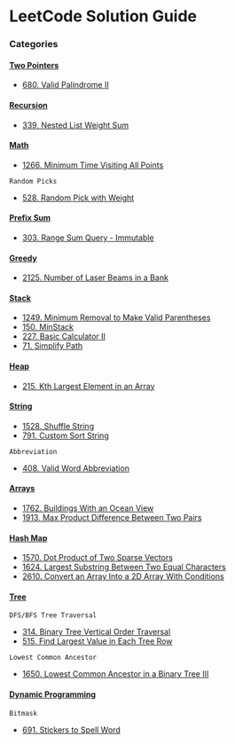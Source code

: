 # LeetCode Solution Guide

### Categories

#### [Two Pointers](https://github.com/bbrianxiao/Leetcode/tree/main/Two%20Pointer)
- [680. Valid Palindrome II](https://github.com/bbrianxiao/Leetcode/blob/main/Two%20Pointer/680.%20Valid%20Palindrome%20II/solution.cpp)

#### [Recursion](https://github.com/bbrianxiao/Leetcode/tree/main/Recursion)
- [339. Nested List Weight Sum](https://github.com/bbrianxiao/Leetcode/tree/main/Recursion/339.%20Nested%20List%20Weight%20Sum)

#### [Math](https://github.com/bbrianxiao/Leetcode/tree/main/Math)
- [1266. Minimum Time Visiting All Points](https://github.com/bbrianxiao/Leetcode/tree/main/Math/1266.%20Minimum%20Time%20Visiting%20All%20Points)  

``Random Picks``
- [528. Random Pick with Weight](https://github.com/bbrianxiao/Leetcode/tree/main/Math/528.%20Random%20Pick%20With%20Weight)

#### [Prefix Sum](https://github.com/bbrianxiao/Leetcode/tree/main/Prefix%20Sum)
- [303. Range Sum Query - Immutable](https://github.com/bbrianxiao/Leetcode/tree/main/Prefix%20Sum/303.%20Range%20Sum%20Query%20-%20Immutable)

#### [Greedy](https://github.com/bbrianxiao/Leetcode/tree/main/Greedy)
- [2125. Number of Laser Beams in a Bank](https://github.com/bbrianxiao/Leetcode/tree/main/Greedy/2125.%20number%20of%20laser%20beams%20in%20a%20bank)

#### [Stack](https://github.com/bbrianxiao/Leetcode/tree/main/Stack)
- [1249. Minimum Removal to Make Valid Parentheses](https://github.com/bbrianxiao/Leetcode/tree/main/Stack/1249.%20Minimum%20Remove%20to%20Make%20Valid%20Parentheses)
- [150. MinStack](https://github.com/bbrianxiao/Leetcode/tree/main/Stack/150.%20Min%20Stack)
- [227. Basic Calculator II](https://github.com/bbrianxiao/Leetcode/tree/main/Stack/227.%20Basic%20Calculator%20II)
- [71. Simplify Path](https://github.com/bbrianxiao/Leetcode/tree/main/Stack/71.%20Simplify%20Path)

#### [Heap](https://github.com/bbrianxiao/Leetcode/tree/main/Heap)
- [215. Kth Largest Element in an Array](https://github.com/bbrianxiao/Leetcode/tree/main/Heap/215.%20Kth%20Largest%20Element%20in%20an%20Array)

#### [String](https://github.com/bbrianxiao/Leetcode/tree/main/String)
- [1528. Shuffle String](https://github.com/bbrianxiao/Leetcode/tree/main/String/1528.%20Shuffle%20String)
- [791. Custom Sort String](https://github.com/bbrianxiao/Leetcode/tree/main/String/791.%20Custom%20Sort%20String)

``Abbreviation``
- [408. Valid Word Abbreviation](https://github.com/bbrianxiao/Leetcode/tree/main/String/408.%20Valid%20Word%20Abbreviation)



#### [Arrays](https://github.com/bbrianxiao/Leetcode/tree/main/Arrays)
- [1762. Buildings With an Ocean View](https://github.com/bbrianxiao/Leetcode/tree/main/Arrays/1762.%20Buildings%20With%20an%20Ocean%20View)
- [1913. Max Product Difference Between Two Pairs](https://github.com/bbrianxiao/Leetcode/tree/main/Arrays/1913.%20Maximum%20Product%20Difference%20Between%20Two%20Pairs)


#### [Hash Map](https://github.com/bbrianxiao/Leetcode/tree/main/Hash%20Map)
- [1570. Dot Product of Two Sparse Vectors](https://github.com/bbrianxiao/Leetcode/tree/main/Hash%20Map/1570.%20Dot%20Product%20of%20Two%20Sparse%20Vectors)
- [1624. Largest Substring Between Two Equal Characters](https://github.com/bbrianxiao/Leetcode/tree/main/Hash%20Map/1624.%20Largest%20Substring%20Between%20Two%20Equal%20Characters)
- [2610. Convert an Array Into a 2D Array With Conditions](https://github.com/bbrianxiao/Leetcode/tree/main/Hash%20Map/2610.%20Convert%20an%20Array%20Into%20a%202D%20Array%20With%20Conditions)

#### [Tree](https://github.com/bbrianxiao/Leetcode/tree/main/Tree)  

``DFS/BFS Tree Traversal``
- [314. Binary Tree Vertical Order Traversal](https://github.com/bbrianxiao/Leetcode/tree/main/Tree/314.%20Binary%20Tree%20Vertical%20Order%20Traversal)
- [515. Find Largest Value in Each Tree Row](https://github.com/bbrianxiao/Leetcode/tree/main/Tree/515.%20Find%20Largest%20Value%20in%20Each%20Tree%20Row)  

``Lowest Common Ancestor``
- [1650. Lowest Common Ancestor in a Binary Tree III](https://github.com/bbrianxiao/Leetcode/tree/main/Tree/1650.%20Lowest%20Common%20Ancestor%20of%20a%20Binary%20Tree%20III)


#### [Dynamic Programming](https://github.com/bbrianxiao/Leetcode/tree/main/Dynamic%20Programming) 

``Bitmask``
- [691. Stickers to Spell Word](https://github.com/bbrianxiao/Leetcode/tree/main/Dynamic%20Programming/691.%20Stickers%20to%20Spell%20Word%20)
